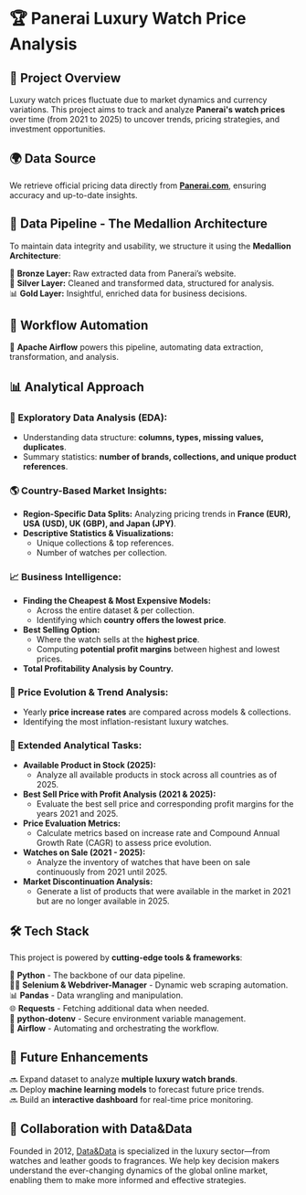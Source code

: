 # 🏆 Panerai Luxury Watch Price Analysis

## 📌 Project Overview

Luxury watch prices fluctuate due to market dynamics and currency variations. This project aims to track and analyze **Panerai's watch prices** over time (from 2021 to 2025) to uncover trends, pricing strategies, and investment opportunities.

## 🌍 Data Source

We retrieve official pricing data directly from **[Panerai.com](https://www.panerai.com/)**, ensuring accuracy and up-to-date insights.

## 🔄 Data Pipeline - The Medallion Architecture

To maintain data integrity and usability, we structure it using the **Medallion Architecture**:

💾 **Bronze Layer:** Raw extracted data from Panerai’s website.  
🔧 **Silver Layer:** Cleaned and transformed data, structured for analysis.  
📊 **Gold Layer:** Insightful, enriched data for business decisions.

## 🚀 Workflow Automation

🔗 **Apache Airflow** powers this pipeline, automating data extraction, transformation, and analysis.

## 📊 Analytical Approach

### 🔎 Exploratory Data Analysis (EDA):

- Understanding data structure: **columns, types, missing values, duplicates**.
- Summary statistics: **number of brands, collections, and unique product references**.

### 🌎 Country-Based Market Insights:

- **Region-Specific Data Splits:** Analyzing pricing trends in **France (EUR), USA (USD), UK (GBP), and Japan (JPY)**.
- **Descriptive Statistics & Visualizations:**
  - Unique collections & top references.
  - Number of watches per collection.

### 📈 Business Intelligence:

- **Finding the Cheapest & Most Expensive Models:**
  - Across the entire dataset & per collection.
  - Identifying which **country offers the lowest price**.
- **Best Selling Option:**
  - Where the watch sells at the **highest price**.
  - Computing **potential profit margins** between highest and lowest prices.
- **Total Profitability Analysis by Country.**

### 📆 Price Evolution & Trend Analysis:

- Yearly **price increase rates** are compared across models & collections.
- Identifying the most inflation-resistant luxury watches.

### 🚀 Extended Analytical Tasks:

- **Available Product in Stock (2025):**
  - Analyze all available products in stock across all countries as of 2025.
- **Best Sell Price with Profit Analysis (2021 & 2025):**
  - Evaluate the best sell price and corresponding profit margins for the years 2021 and 2025.
- **Price Evaluation Metrics:**
  - Calculate metrics based on increase rate and Compound Annual Growth Rate (CAGR) to assess price evolution.
- **Watches on Sale (2021 - 2025):**
  - Analyze the inventory of watches that have been on sale continuously from 2021 until 2025.
- **Market Discontinuation Analysis:**
  - Generate a list of products that were available in the market in 2021 but are no longer available in 2025.

## 🛠️ Tech Stack

This project is powered by **cutting-edge tools & frameworks**:

🐍 **Python** - The backbone of our data pipeline.  
🕵️‍♂️ **Selenium & Webdriver-Manager** - Dynamic web scraping automation.  
📊 **Pandas** - Data wrangling and manipulation.  
🌐 **Requests** - Fetching additional data when needed.  
🔐 **python-dotenv** - Secure environment variable management.  
🚀 **Airflow** - Automating and orchestrating the workflow.

## 🔮 Future Enhancements

🔜 Expand dataset to analyze **multiple luxury watch brands**.  
🔜 Deploy **machine learning models** to forecast future price trends.  
🔜 Build an **interactive dashboard** for real-time price monitoring.

## 🤝 Collaboration with Data&Data

Founded in 2012, [Data&Data](http://data-and-data.com) is specialized in the luxury sector—from watches and leather goods to fragrances. We help key decision makers understand the ever-changing dynamics of the global online market, enabling them to make more informed and effective strategies.
